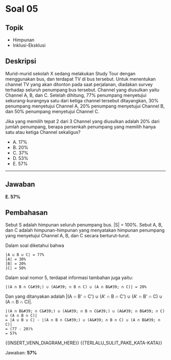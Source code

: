 # Soal 05

## Topik

* Himpunan
* Inklusi-Eksklusi

## Deskripsi

Murid-murid sekolah X sedang melakukan Study Tour dengan menggunakan bus, dan terdapat TV di bus tersebut. Untuk menentukan channel TV yang akan ditonton pada saat perjalanan, diadakan survey terhadap seluruh penumpang bus tersebut. Channel yang diusulkan yaitu Channel A, B, dan C. Setelah dihitung, 77% penumpang menyetujui sekurang-kurangnya satu dari ketiga channel tersebut ditayangkan, 30% penumpang menyetujui Channel A, 20% penumpang menyetujui Channel B, dan 50% penumpang menyetujui Channel C.

Jika yang memilih tepat 2 dari 3 Channel yang diusulkan adalah 20% dari jumlah penumpang, berapa persenkah penumpang yang memilih hanya satu atau ketiga Channel sekaligus? 

* A. 17%
* B. 20%
* C. 37%
* D. 53%
* E. 57%

---

## Jawaban

**E. 57%**

## Pembahasan

Sebut S adalah himpunan seluruh penumpang bus. |S| = 100%.
Sebut A, B, dan C adalah himpunan-himpunan yang menyatakan himpunan penumpang yang menyetujui Channel A, B, dan C secara berturut-turut.

Dalam soal diketahui bahwa

	|A ∪ B ∪ C| = 77%
	|A| = 30%
	|B| = 20%
	|C| = 50%

Dalam soal nomor 5, terdapat informasi tambahan juga yaitu:

	|(A ∩ B ∩ C&#39;) ∪ (A&#39; ∩ B ∩ C) ∪ (A ∩ B&#39; ∩ C)| = 20%

Dan yang ditanyakan adalah 
	|(A ∩ B&#39; ∩ C&#39;) ∪ (A&#39; ∩ B ∩ C&#39;) ∪ (A&#39; ∩ B&#39; ∩ C) ∪ (A ∩ B ∩ C)|.

	|(A ∩ B&#39; ∩ C&#39;) ∪ (A&#39; ∩ B ∩ C&#39;) ∪ (A&#39; ∩ B&#39; ∩ C) ∪ (A ∩ B ∩ C)|
	= |A ∪ B ∪ C| - |(A ∩ B ∩ C&#39;) ∪ (A&#39; ∩ B ∩ C) ∪ (A ∩ B&#39; ∩ C)|
	= (77 - 20)%
	= 57%

{{INSERT_VENN_DIAGRAM_HERE}} {{TERLALU_SULIT_PAKE_KATA-KATA}}

Jawaban: **57%**
